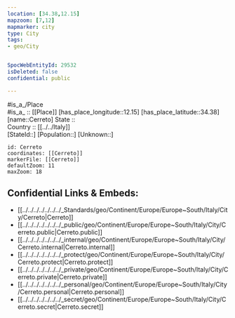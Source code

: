 ```yaml
---
location: [34.38,12.15] 
mapzoom: [7,12] 
mapmarker: city 
type: City
tags:
- geo/City


SpocWebEntityId: 29532
isDeleted: false
confidential: public

---
```

#is_a_/Place  
#is_a_ :: [[Place]] 
[has_place_longitude::12.15] 
[has_place_latitude::34.38] 
[name::Cerreto] 
State ::  
Country :: [[../../Italy]]  
[StateId::] 
[Population::] 
[Unknown::] 


```leaflet
id: Cerreto
coordinates: [[Cerreto]] 
markerFile: [[Cerreto]] 
defaultZoom: 11 
maxZoom: 18
```


## Confidential Links & Embeds: 
- [[../../../../../../../_Standards/geo/Continent/Europe/Europe~South/Italy/City/Cerreto|Cerreto]] 
- [[../../../../../../../_public/geo/Continent/Europe/Europe~South/Italy/City/Cerreto.public|Cerreto.public]] 
- [[../../../../../../../_internal/geo/Continent/Europe/Europe~South/Italy/City/Cerreto.internal|Cerreto.internal]] 
- [[../../../../../../../_protect/geo/Continent/Europe/Europe~South/Italy/City/Cerreto.protect|Cerreto.protect]] 
- [[../../../../../../../_private/geo/Continent/Europe/Europe~South/Italy/City/Cerreto.private|Cerreto.private]] 
- [[../../../../../../../_personal/geo/Continent/Europe/Europe~South/Italy/City/Cerreto.personal|Cerreto.personal]] 
- [[../../../../../../../_secret/geo/Continent/Europe/Europe~South/Italy/City/Cerreto.secret|Cerreto.secret]] 
